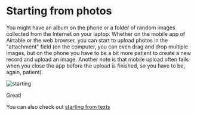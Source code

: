 Starting from photos
========

You might have an album on the phone or a folder of random images collected from the Internet on your laptop. Whether on the mobile app of Airtable or the web browser, you can start to upload photos in the "attachment" field (on the computer, you can even drag and drop multiple images, but on the phone you have to be a bit more patient to create a new record and upload an image. Another note is that mobile upload often fails when you close the app before the upload is finished, so you have to be, again, patient).

![starting](https://cdn.glitch.global/61984d65-52b6-418b-b420-2547b4acca3d/airtable-photos.png?v=1693756744806)

Great!


You can also check out [starting from texts](#doc/texts)
